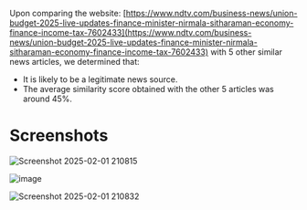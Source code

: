 Upon comparing the website:
  [https://www.ndtv.com/business-news/union-budget-2025-live-updates-finance-minister-nirmala-sitharaman-economy-finance-income-tax-7602433](https://www.ndtv.com/business-news/union-budget-2025-live-updates-finance-minister-nirmala-sitharaman-economy-finance-income-tax-7602433) 
with 5 other similar news articles, we determined that:
- It is likely to be a legitimate news source.
- The average similarity score obtained with the other 5 articles was around 45%.

# Screenshots


![Screenshot 2025-02-01 210815](https://github.com/user-attachments/assets/eaecdb1f-a02a-4701-bbb0-3626fe0073f1)



![image](https://github.com/user-attachments/assets/e1ec9a9b-7d8b-46ff-ae6e-6302864a5bc0)



![Screenshot 2025-02-01 210832](https://github.com/user-attachments/assets/7eff4b59-2726-4008-a447-d8ce34f6bda0)
